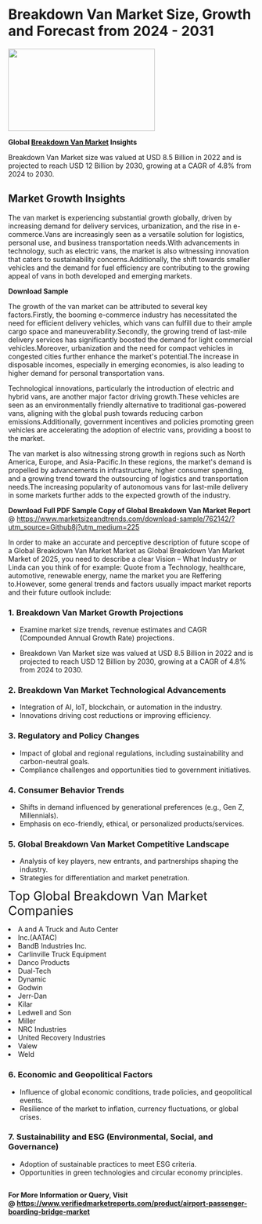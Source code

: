 <H1>Breakdown Van Market Size, Growth and Forecast from 2024 - 2031</H1><img class="aligncenter size-medium wp-image-584254" src="https://thirdeyenews.in/wp-content/uploads/2024/09/Global-Market-Research-300x168.jpeg" alt="" width="300" height="168" /><p><strong>Global&nbsp;<a href="https://www.marketsizeandtrends.com/download-sample/762142/?utm_source=Github8j?utm_medium=225">Breakdown Van Market</a> Insights</strong></p><p>Breakdown Van Market size was valued at USD 8.5 Billion in 2022 and is projected to reach USD 12 Billion by 2030, growing at a CAGR of 4.8% from 2024 to 2030.</p><p><h2>Market Growth Insights</h2> <p>The van market is experiencing substantial growth globally, driven by increasing demand for delivery services, urbanization, and the rise in e-commerce.Vans are increasingly seen as a versatile solution for logistics, personal use, and business transportation needs.With advancements in technology, such as electric vans, the market is also witnessing innovation that caters to sustainability concerns.Additionally, the shift towards smaller vehicles and the demand for fuel efficiency are contributing to the growing appeal of vans in both developed and emerging markets.</p> <p><strong>Download Sample</strong></p> <p>The growth of the van market can be attributed to several key factors.Firstly, the booming e-commerce industry has necessitated the need for efficient delivery vehicles, which vans can fulfill due to their ample cargo space and maneuverability.Secondly, the growing trend of last-mile delivery services has significantly boosted the demand for light commercial vehicles.Moreover, urbanization and the need for compact vehicles in congested cities further enhance the market's potential.The increase in disposable incomes, especially in emerging economies, is also leading to higher demand for personal transportation vans.</p> <p>Technological innovations, particularly the introduction of electric and hybrid vans, are another major factor driving growth.These vehicles are seen as an environmentally friendly alternative to traditional gas-powered vans, aligning with the global push towards reducing carbon emissions.Additionally, government incentives and policies promoting green vehicles are accelerating the adoption of electric vans, providing a boost to the market.</p> <p>The van market is also witnessing strong growth in regions such as North America, Europe, and Asia-Pacific.In these regions, the market's demand is propelled by advancements in infrastructure, higher consumer spending, and a growing trend toward the outsourcing of logistics and transportation needs.The increasing popularity of autonomous vans for last-mile delivery in some markets further adds to the expected growth of the industry.</p> <p><span class=""><strong>Download Full PDF Sample Copy of Global Breakdown Van Market Report</strong> @ <a href="https://www.marketsizeandtrends.com/download-sample/762142/?utm_source=Github8j?utm_medium=225" target="_blank">https://www.marketsizeandtrends.com/download-sample/762142/?utm_source=Github8j?utm_medium=225</a></span></p><p>In order to make an accurate and perceptive description of future scope of a Global&nbsp;Breakdown Van Market Market as Global&nbsp;Breakdown Van Market Market of 2025, you need to describe a clear Vision &ndash; What Industry or Linda can you think of for example: Quote from a Technology, healthcare, automotive, renewable energy, name the market you are Reffering to.However, some general trends and factors usually impact market reports and their future outlook include:</p><h3>1.&nbsp;<strong>Breakdown Van Market Growth Projections</strong></h3><ul><li>Examine market size trends, revenue estimates and CAGR (Compounded Annual Growth Rate) projections.</li><li><p>Breakdown Van Market size was valued at USD 8.5 Billion in 2022 and is projected to reach USD 12 Billion by 2030, growing at a CAGR of 4.8% from 2024 to 2030.</p></li></ul><h3>2.&nbsp;<strong>Breakdown Van Market Technological Advancements</strong></h3><ul><li>Integration of AI, IoT, blockchain, or automation in the industry.</li><li>Innovations driving cost reductions or improving efficiency.</li></ul><h3>3.&nbsp;<strong>Regulatory and Policy Changes</strong></h3><ul><li>Impact of global and regional regulations, including sustainability and carbon-neutral goals.</li><li>Compliance challenges and opportunities tied to government initiatives.</li></ul><h3>4.&nbsp;<strong>Consumer Behavior Trends</strong></h3><ul><li>Shifts in demand influenced by generational preferences (e.g., Gen Z, Millennials).</li><li>Emphasis on eco-friendly, ethical, or personalized products/services.</li></ul><h3>5.&nbsp;<strong>Global Breakdown Van Market Competitive Landscape</strong></h3><ul><li>Analysis of key players, new entrants, and partnerships shaping the industry.</li><li>Strategies for differentiation and market penetration.</li></ul><p data-pm-slice="1 1 []"><span style="color: inherit; font-family: inherit; font-size: 25px;">Top Global Breakdown Van Market Companies</span></p><div class="" data-test-id=""><p><li>A and A Truck and Auto Center</li><li> Inc.(AATAC)</li><li> BandB Industries Inc.</li><li> Carlinville Truck Equipment</li><li> Danco Products</li><li> Dual-Tech</li><li> Dynamic</li><li> Godwin</li><li> Jerr-Dan</li><li> Kilar</li><li> Ledwell and Son</li><li> Miller</li><li> NRC Industries</li><li> United Recovery Industries</li><li> Valew</li><li> Weld</li></p></div><h3>6.&nbsp;<strong>Economic and Geopolitical Factors</strong></h3><ul><li>Influence of global economic conditions, trade policies, and geopolitical events.</li><li>Resilience of the market to inflation, currency fluctuations, or global crises.</li></ul><h3>7.&nbsp;<strong>Sustainability and ESG (Environmental, Social, and Governance)</strong></h3><ul><li>Adoption of sustainable practices to meet ESG criteria.</li><li>Opportunities in green technologies and circular economy principles.</li></ul><h2><strong style="font-size: 14px;">For More Information or Query, Visit @&nbsp;</strong><a style="background-color: #ffffff; font-size: 14px;" href="https://www.marketsizeandtrends.com/report/breakdown-van-market/" target="_blank">https://www.verifiedmarketreports.com/product/airport-passenger-boarding-bridge-market</a></h2>